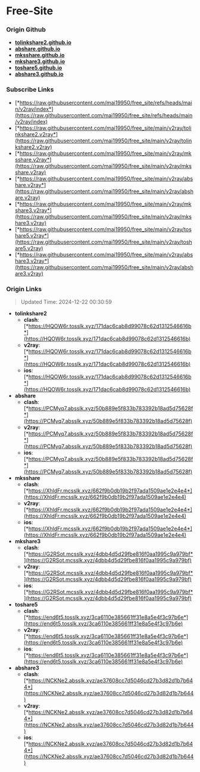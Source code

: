 # Free-Site

### Origin Github

- [**tolinkshare2.github.io**](https://github.com/tolinkshare2/tolinkshare2.github.io)
- [**abshare.github.io**](https://github.com/abshare/abshare.github.io)
- [**mksshare.github.io**](https://github.com/mksshare/mksshare.github.io)
- [**mkshare3.github.io**](https://github.com/mkshare3/mkshare3.github.io)
- [**toshare5.github.io**](https://github.com/toshare5/toshare5.github.io)
- [**abshare3.github.io**](https://github.com/abshare3/abshare3.github.io)

### Subscribe Links

- [*https://raw.githubusercontent.com/mai19950/free_site/refs/heads/main/v2ray/index*](https://raw.githubusercontent.com/mai19950/free_site/refs/heads/main/v2ray/index)
- [*https://raw.githubusercontent.com/mai19950/free_site/main/v2ray/tolinkshare2.v2ray*](https://raw.githubusercontent.com/mai19950/free_site/main/v2ray/tolinkshare2.v2ray)
- [*https://raw.githubusercontent.com/mai19950/free_site/main/v2ray/mksshare.v2ray*](https://raw.githubusercontent.com/mai19950/free_site/main/v2ray/mksshare.v2ray)
- [*https://raw.githubusercontent.com/mai19950/free_site/main/v2ray/abshare.v2ray*](https://raw.githubusercontent.com/mai19950/free_site/main/v2ray/abshare.v2ray)
- [*https://raw.githubusercontent.com/mai19950/free_site/main/v2ray/mkshare3.v2ray*](https://raw.githubusercontent.com/mai19950/free_site/main/v2ray/mkshare3.v2ray)
- [*https://raw.githubusercontent.com/mai19950/free_site/main/v2ray/toshare5.v2ray*](https://raw.githubusercontent.com/mai19950/free_site/main/v2ray/toshare5.v2ray)
- [*https://raw.githubusercontent.com/mai19950/free_site/main/v2ray/abshare3.v2ray*](https://raw.githubusercontent.com/mai19950/free_site/main/v2ray/abshare3.v2ray)

### Origin Links

> Updated Time: 2024-12-22 00:30:59

- **tolinkshare2**
  - **clash**: [*https://HQOW6r.tosslk.xyz/171dac6cab8d99078c62d1312546616b*](https://HQOW6r.tosslk.xyz/171dac6cab8d99078c62d1312546616b)
  - **v2ray**: [*https://HQOW6r.tosslk.xyz/171dac6cab8d99078c62d1312546616b*](https://HQOW6r.tosslk.xyz/171dac6cab8d99078c62d1312546616b)
  - **ios**: [*https://HQOW6r.tosslk.xyz/171dac6cab8d99078c62d1312546616b*](https://HQOW6r.tosslk.xyz/171dac6cab8d99078c62d1312546616b)
- **abshare**
  - **clash**: [*https://PCMyq7.absslk.xyz/50b889e5f833b783392b18ad5d75628f*](https://PCMyq7.absslk.xyz/50b889e5f833b783392b18ad5d75628f)
  - **v2ray**: [*https://PCMyq7.absslk.xyz/50b889e5f833b783392b18ad5d75628f*](https://PCMyq7.absslk.xyz/50b889e5f833b783392b18ad5d75628f)
  - **ios**: [*https://PCMyq7.absslk.xyz/50b889e5f833b783392b18ad5d75628f*](https://PCMyq7.absslk.xyz/50b889e5f833b783392b18ad5d75628f)
- **mksshare**
  - **clash**: [*https://XhldFr.mcsslk.xyz/662f9b0db19b2f97ada1509ae1e2e4e4*](https://XhldFr.mcsslk.xyz/662f9b0db19b2f97ada1509ae1e2e4e4)
  - **v2ray**: [*https://XhldFr.mcsslk.xyz/662f9b0db19b2f97ada1509ae1e2e4e4*](https://XhldFr.mcsslk.xyz/662f9b0db19b2f97ada1509ae1e2e4e4)
  - **ios**: [*https://XhldFr.mcsslk.xyz/662f9b0db19b2f97ada1509ae1e2e4e4*](https://XhldFr.mcsslk.xyz/662f9b0db19b2f97ada1509ae1e2e4e4)
- **mkshare3**
  - **clash**: [*https://G2RSot.mcsslk.xyz/4dbb4d5d29fbe816f0aa1995c9a979bf*](https://G2RSot.mcsslk.xyz/4dbb4d5d29fbe816f0aa1995c9a979bf)
  - **v2ray**: [*https://G2RSot.mcsslk.xyz/4dbb4d5d29fbe816f0aa1995c9a979bf*](https://G2RSot.mcsslk.xyz/4dbb4d5d29fbe816f0aa1995c9a979bf)
  - **ios**: [*https://G2RSot.mcsslk.xyz/4dbb4d5d29fbe816f0aa1995c9a979bf*](https://G2RSot.mcsslk.xyz/4dbb4d5d29fbe816f0aa1995c9a979bf)
- **toshare5**
  - **clash**: [*https://end6t5.tosslk.xyz/3ca6110e385661ff31e8a5e4f3c97b6e*](https://end6t5.tosslk.xyz/3ca6110e385661ff31e8a5e4f3c97b6e)
  - **v2ray**: [*https://end6t5.tosslk.xyz/3ca6110e385661ff31e8a5e4f3c97b6e*](https://end6t5.tosslk.xyz/3ca6110e385661ff31e8a5e4f3c97b6e)
  - **ios**: [*https://end6t5.tosslk.xyz/3ca6110e385661ff31e8a5e4f3c97b6e*](https://end6t5.tosslk.xyz/3ca6110e385661ff31e8a5e4f3c97b6e)
- **abshare3**
  - **clash**: [*https://NCKNe2.absslk.xyz/ae37608cc7d5046cd27b3d82d1b7b644*](https://NCKNe2.absslk.xyz/ae37608cc7d5046cd27b3d82d1b7b644)
  - **v2ray**: [*https://NCKNe2.absslk.xyz/ae37608cc7d5046cd27b3d82d1b7b644*](https://NCKNe2.absslk.xyz/ae37608cc7d5046cd27b3d82d1b7b644)
  - **ios**: [*https://NCKNe2.absslk.xyz/ae37608cc7d5046cd27b3d82d1b7b644*](https://NCKNe2.absslk.xyz/ae37608cc7d5046cd27b3d82d1b7b644)
